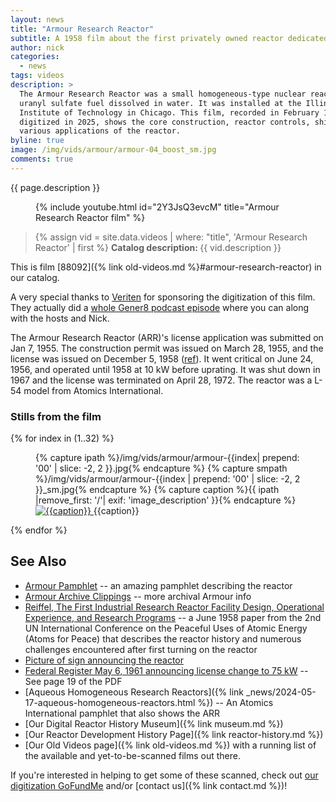 ```yaml
---
layout: news
title: "Armour Research Reactor"
subtitle: A 1958 film about the first privately owned reactor dedicated to industrial research
author: nick
categories:
  - news
tags: videos
description: >
  The Armour Research Reactor was a small homogeneous-type nuclear reactor with
  uranyl sulfate fuel dissolved in water. It was installed at the Illinois
  Institute of Technology in Chicago. This film, recorded in February 1958 and
  digitized in 2025, shows the core construction, reactor controls, shield, and
  various applications of the reactor.
byline: true
image: /img/vids/armour/armour-04_boost_sm.jpg
comments: true
---
```


<div class="row">
<div class="col-md-8" markdown="1">

{{ page.description }}

<figure>
<div class="ratio ratio-16x9"> 
{% include youtube.html id="2Y3JsQ3evcM" title="Armour Research Reactor film" %}
</div>
</figure>

<blockquote class="blockquote">
{% assign vid = site.data.videos | where: "title", 'Armour Research Reactor' | first %} 
<b>Catalog description: </b> {{ vid.description }} 
</blockquote>

This is film [88092]({% link old-videos.md
%}#armour-research-reactor) in our catalog.

A very special thanks to <a href="https://veriten.com">Veriten</a> for
sponsoring the digitization of this film. They actually did a [whole Gener8 podcast
episode](https://veriten.com/stream/gener8-031/) where you can along with the hosts and Nick.

The Armour Research Reactor (ARR)'s license application was submitted on Jan 7, 1955. The construction permit was issued on March 28, 1955, and the license was
issued on December 5, 1958 ([ref](https://www.osti.gov/servlets/purl/1364041)).
It went critical on June 24, 1956, and operated until 1958 at 10 kW before
uprating. It was shut down in 1967 and the license was terminated on April 28, 1972. The reactor was a L-54 model from Atomics International.

</div>
</div>

<div class="row">
<div class="col-md-12" markdown="1">

### Stills from the film

<div class="row">
 {% for index in (1..32) %} 
  <div class="col col-3 col-sm-4 col-xs-2 col-md-2 col-lg-2 col-xl-2 p-1">
    <figure class="figure p-0 m-0">
    {% capture ipath %}/img/vids/armour/armour-{{index| prepend: '00' | slice: -2, 2 }}.jpg{% endcapture %}
    {% capture smpath %}/img/vids/armour/armour-{{index | prepend: '00' | slice: -2, 2 }}_sm.jpg{% endcapture %}
    {% capture caption %}{{ ipath |remove_first: '/'| exif: 'image_description' }}{% endcapture %}
     <a
        href="{{ipath}}"
      >
        <img
          src="{{smpath}}"
          class="img-fluid"
          alt="{{caption}}"
        />
      </a>
      <caption>{{caption}}</caption>
    </figure>
  </div>
 {% endfor %}
  </div>
</div>
</div>

<div class="row">
<div class="col-md-8" markdown="1">

## See Also

- [Armour Pamphlet](https://archive.org/details/armour-research-reactor-pamphlet) -- an amazing pamphlet describing
  the reactor
- [Armour Archive Clippings](https://archive.org/details/armour-research-reactor-iit-in-archives) -- more archival Armour info
- [Reiffel, The First Industrial Research Reactor Facility Design, Operational
  Experience, and Research
  Programs](https://babel.hathitrust.org/cgi/pt?id=coo.31924105615128&seq=1) -- a
  June 1958 paper from the 2nd UN International Conference on the Peaceful Uses of
  Atomic Energy (Atoms for Peace) that describes the reactor history and numerous
  challenges encountered after first turning on the reactor
- [Picture of sign announcing the reactor](https://repository.iit.edu/islandora/object/islandora%3A1004684)
- [Federal Register May 6, 1961 announcing license change to 75 kW](https://www.govinfo.gov/content/pkg/FR-1961-05-06/pdf/FR-1961-05-06.pdf) -- See page 19 of the PDF
- [Aqueous Homogeneous Research Reactors]({% link
  _news/2024-05-17-aqueous-homogeneous-reactors.html %}) -- An Atomics International pamphlet that also
  shows the ARR
- [Our Digital Reactor History Museum]({% link museum.md %})
- [Our Reactor Development History Page]({% link reactor-history.md %})
- [Our Old Videos page]({% link old-videos.md %}) with a running list of the
  available and yet-to-be-scanned films out there.

If you're interested in helping to get some of these scanned, check out [our
digitization
GoFundMe](https://www.gofundme.com/f/the-digitization-of-old-nuclear-energy-videos)
and/or [contact us]({% link contact.md %})!

</div>
</div>
